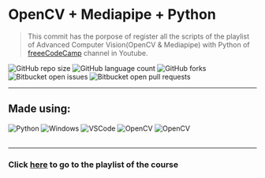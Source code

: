 # OpenCV + Mediapipe + Python

> This commit has the porpose of register all the scripts of the playlist of Advanced Computer Vision(OpenCV & Mediapipe) with Python of <a href="https://www.youtube.com/c/Freecodecamp"> freeeCodeCamp</a> channel in Youtube.

![GitHub repo size](https://img.shields.io/github/repo-size/KauaMB2/OpenCV-MediaPipe-MachineLearning?style=for-the-badge)
![GitHub language count](https://img.shields.io/github/languages/count/KauaMB2/OpenCV-MediaPipe-MachineLearning?style=for-the-badge)
![GitHub forks](https://img.shields.io/github/forks/KauaMB2/OpenCV-MediaPipe-MachineLearning?style=for-the-badge)
![Bitbucket open issues](https://img.shields.io/bitbucket/issues/KauaMB2/OpenCV-MediaPipe-MachineLearning?style=for-the-badge)
![Bitbucket open pull requests](https://img.shields.io/bitbucket/pr-raw/KauaMB2/OpenCV-MediaPipe-MachineLearning?style=for-the-badge)

<hr>

## Made using:
<div style = "display: inline_block"<br/>
    <img align = "center"alt = "Python" src = "https://img.shields.io/badge/Python-3776AB?style=for-the-badge&logo=python&logoColor=white"/>
    <img align = "center"alt = "Windows" src = "https://img.shields.io/badge/Windows-0078D6?style=for-the-badge&logo=windows&logoColor=white"/>
    <img align = "center"alt = "VSCode" src = "https://img.shields.io/badge/Visual_studio_code-0035D4?style=for-the-badge&logo=visual%20studio%20code&logoColor=white"/>
    <img align = "center"alt = "OpenCV" src = "https://img.shields.io/badge/opencv-green?style=for-the-badge&logo=opencv&logoColor=white"/>
    <img align = "center"alt = "OpenCV" src = "https://img.shields.io/badge/mediapipe-orange?style=for-the-badge&logo=google&logoColor=white"/>
</div><br/>

<hr>
<h3>Click <a href="https://www.youtube.com/watch?v=01sAkU_NvOY&t=292s">here</a> to go to the playlist of the course</h3>


